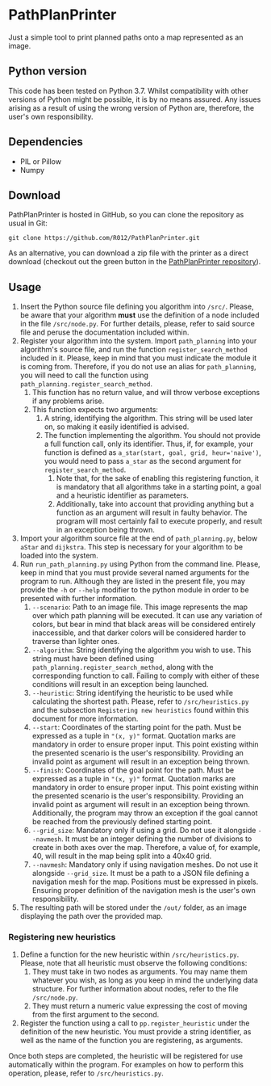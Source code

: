 # PathPlanPrinter

Just a simple tool to print planned paths onto a map represented as an image.

## Python version
This code has been tested on Python 3.7. Whilst compatibility with other versions of Python might be possible, it is by no means assured.
Any issues arising as a result of using the wrong version of Python are, therefore, the user's own responsibility.

## Dependencies
* PIL or Pillow
* Numpy

## Download
PathPlanPrinter is hosted in GitHub, so you can clone the repository as usual in Git:
```
git clone https://github.com/R012/PathPlanPrinter.git
```
As an alternative, you can download a zip file with the printer as a direct download (checkout out the green button in the [PathPlanPrinter repository](https://github.com/R012/PathPlanPrinter)).

## Usage
1. Insert the Python source file defining you algorithm into `/src/`. Please, be aware that your algorithm **must** use the definition of a node included in the file `/src/node.py`. For further details, please, refer to said source file and peruse the documentation included within.
2. Register your algorithm into the system. Import `path_planning` into your algorithm's source file, and run the function `register_search_method` included in it. Please, keep in mind that you must indicate the module it is coming from. Therefore, if you do not use an alias for `path_planning`, you will need to call the function using `path_planning.register_search_method`.
   1. This function has no return value, and will throw verbose exceptions if any problems arise.
   2. This function expects two arguments:
      1. A string, identifying the algorithm. This string will be used later on, so making it easily identified is advised.
      2. The function implementing the algorithm. You should not provide a full function call, only its identifier. Thus, if, for example, your function is defined as `a_star(start, goal, grid, heur='naive')`, you would need to pass `a_star` as the second argument for `register_search_method`.
         1. Note that, for the sake of enabling this registering function, it is mandatory that all algorithms take in a starting point, a goal and a heuristic identifier as parameters.
         2. Additionally, take into account that providing anything but a function as an argument will result in faulty behavior. The program will most certainly fail to execute properly, and result in an exception being thrown.
3. Import your algorithm source file at the end of `path_planning.py`, below `aStar` and `dijkstra`. This step is necessary for your algorithm to be loaded into the system.
4. Run `run_path_planning.py` using Python from the command line. Please, keep in mind that you must provide several named arguments for the program to run. Although they are listed in the present file, you may provide the `-h` or `--help` modifier to the python module in order to be presented with further information.
   1. `--scenario`: Path to an image file. This image represents the map over which path planning will be executed. It can use any variation of colors, but bear in mind that black areas will be considered entirely inaccessible, and that darker colors will be considered harder to traverse than lighter ones.
   2. `--algorithm`: String identifying the algorithm you wish to use. This string must have been defined using `path_planning.register_search_method`, along with the corresponding function to call. Failing to comply with either of these conditions will result in an exception being launched.
   3. `--heuristic`: String identifying the heuristic to be used while calculating the shortest path. Please, refer to `/src/heuristics.py` and the subsection `Registering new heuristics` found within this document for more information.
   4. `--start`: Coordinates of the starting point for the path. Must be expressed as a tuple in `"(x, y)"` format. Quotation marks are mandatory in order to ensure proper input. This point existing within the presented scenario is the user's responsibility. Providing an invalid point as argument will result in an exception being thrown.
   5. `--finish`: Coordinates of the goal point for the path. Must be expressed as a tuple in `"(x, y)"` format. Quotation marks are mandatory in order to ensure proper input. This point existing within the presented scenario is the user's responsibility. Providing an invalid point as argument will result in an exception being thrown. Additionally, the program may throw an exception if the goal cannot be reached from the previously defined starting point.
   6. `--grid_size`: Mandatory only if using a grid. Do not use it alongside `--navmesh`. It must be an integer defining the number of divisions to create in both axes over the map. Therefore, a value of, for example, 40, will result in the map being split into a 40x40 grid.
   7. `--navmesh`: Mandatory only if using navigation meshes. Do not use it alongside `--grid_size`. It must be a path to a JSON file defining a navigation mesh for the map. Positions must be expressed in pixels. Ensuring proper definition of the navigation mesh is the user's own responsibility.
5. The resulting path will be stored under the `/out/` folder, as an image displaying the path over the provided map.

### Registering new heuristics

1. Define a function for the new heuristic within `/src/heuristics.py`. Please, note that all heuristic must observe the following conditions:
   1. They must take in two nodes as arguments. You may name them whatever you wish, as long as you keep in mind the underlying data structure.
      For further information about nodes, refer to the file `/src/node.py`.
   2. They must return a numeric value expressing the cost of moving from the first argument to the second.
2. Register the function using a call to `pp.register_heuristic` under the definition of the new heuristic. You must provide a string identifier, as well as the name of the function you are registering, as arguments.

Once both steps are completed, the heuristic will be registered for use automatically within the program. For examples on how to perform this operation, please, refer to `/src/heuristics.py`.

